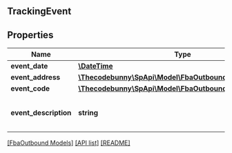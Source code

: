 ## TrackingEvent

## Properties

Name | Type | Description | Notes
------------ | ------------- | ------------- | -------------
**event_date** | [**\DateTime**](\DateTime.md) |  |
**event_address** | [**\Thecodebunny\SpApi\Model\FbaOutbound\TrackingAddress**](TrackingAddress.md) |  |
**event_code** | [**\Thecodebunny\SpApi\Model\FbaOutbound\EventCode**](EventCode.md) |  |
**event_description** | **string** | A description for the corresponding event code. |

[[FbaOutbound Models]](../) [[API list]](../../Api) [[README]](../../../README.md)
